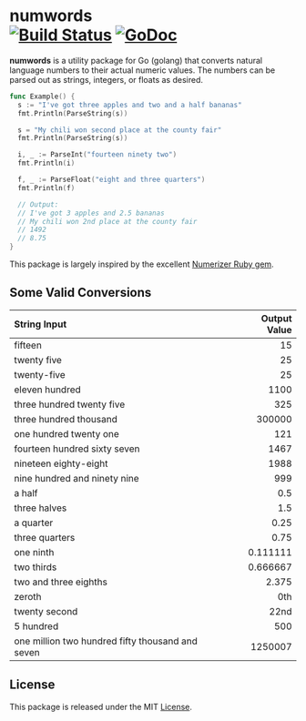 # numwords <br/> [![Build Status](https://travis-ci.org/rodaine/numwords.svg)](https://travis-ci.org/rodaine/numwords) [![GoDoc](https://godoc.org/github.com/rodaine/numwords?status.svg)](https://godoc.org/github.com/rodaine/numwords)

**numwords** is a utility package for Go (golang) that converts natural language numbers
to their actual numeric values. The numbers can be parsed out as strings,
integers, or floats as desired.

```go
func Example() {
  s := "I've got three apples and two and a half bananas"
  fmt.Println(ParseString(s))

  s = "My chili won second place at the county fair"
  fmt.Println(ParseString(s))

  i, _ := ParseInt("fourteen ninety two")
  fmt.Println(i)

  f, _ := ParseFloat("eight and three quarters")
  fmt.Println(f)

  // Output:
  // I've got 3 apples and 2.5 bananas
  // My chili won 2nd place at the county fair
  // 1492
  // 8.75
}
```

This package is largely inspired by the excellent [Numerizer Ruby gem](https://github.com/jduff/numerizer).

## Some Valid Conversions

| String Input | Output Value |
| :------ | ----: |
| fifteen | 15 |
| twenty five | 25 |
| twenty-five | 25 |
| eleven hundred | 1100 |
| three hundred twenty five | 325 |
| three hundred thousand | 300000 |
| one hundred twenty one | 121 |
| fourteen hundred sixty seven | 1467 |
| nineteen eighty-eight | 1988 |
| nine hundred and ninety nine | 999 |
| a half | 0.5 |
| three halves | 1.5 |
| a quarter | 0.25 |
| three quarters | 0.75 |
| one ninth | 0.111111 |
| two thirds | 0.666667 |
| two and three eighths | 2.375 |
| zeroth | 0th |
| twenty second | 22nd |
| 5 hundred | 500 |
| one million two hundred fifty thousand and seven | 1250007 |

## License

This package is released under the MIT [License](https://github.com/rodaine/numwords/blob/master/LICENSE).
